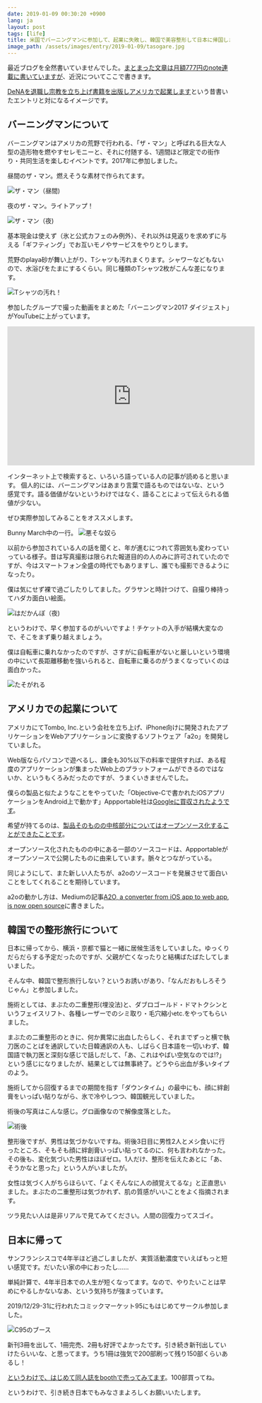 ```yaml
---
date: 2019-01-09 00:30:20 +0900
lang: ja
layout: post
tags: [life]
title: 米国でバーニングマンに参加して、起業に失敗し、韓国で美容整形して日本に帰国しました
image_path: /assets/images/entry/2019-01-09/tasogare.jpg
---
```

最近ブログを全然書いていませんでした。[まとまった文章は月額777円のnote連載に書いていますが](https://twitter.com/tasukuchan/status/957606692232970240)、近況についてここで書きます。

[DeNAを退職し宗教を立ち上げ書籍を出版しアメリカで起業します](http://blog.wktk.co.jp/ja/entry/2014/10/03/start-virtual-religion-and-tombo)という昔書いたエントリと対になるイメージです。

## バーニングマンについて

バーニングマンはアメリカの荒野で行われる、「ザ・マン」と呼ばれる巨大な人型の造形物を燃やすセレモニーと、それに付随する、1週間ほど限定での街作り・共同生活を楽しむイベントです。2017年に参加しました。

昼間のザ・マン。燃えそうな素材で作られてます。

![ザ・マン（昼間)](/assets/images/entry/2019-01-09/man_noon.jpg)

夜のザ・マン。ライトアップ！

![ザ・マン（夜)](/assets/images/entry/2019-01-09/man_night.jpg)

基本現金は使えず（氷と公式カフェのみ例外）、それ以外は見返りを求めずに与える「ギフティング」でお互いモノやサービスをやりとりします。

荒野のplaya砂が舞い上がり、Tシャツも汚れまくります。シャワーなどもないので、水浴びをたまにするくらい。同じ種類のTシャツ2枚がこんな差になります。

![Tシャツの汚れ！](/assets/images/entry/2019-01-09/tshirt.jpg)

参加したグループで撮った動画をまとめた「バーニングマン2017 ダイジェスト」がYouTubeに上がっています。

<div class="iframe-responsive-wrapper iframe-responsive-wrapper-16-9">
    <iframe width="560" height="315" src="https://www.youtube.com/embed/3tHV3bHKdMw" frameborder="0" allow="accelerometer; autoplay; encrypted-media; gyroscope; picture-in-picture" allowfullscreen></iframe>
</div>

インターネット上で検索すると、いろいろ語っている人の記事が読めると思います。
個人的には、バーニングマンはあまり言葉で語るものではないな、という感覚です。語る価値がないというわけではなく、語ることによって伝えられる価値が少ない。

ぜひ実際参加してみることをオススメします。

Bunny March中の一行。
![悪そな奴ら](/assets/images/entry/2019-01-09/four.jpg)

以前から参加されている人の話を聞くと、年が進むにつれて雰囲気も変わっていっている様子。昔は写真撮影は限られた報道目的の人のみに許可されていたのですが、今はスマートフォン全盛の時代でもありますし、誰でも撮影できるようになったり。

僕は気にせず裸で過ごしたりしてました。グラサンと時計つけて、自撮り棒持ってハダカ面白い絵面。

![はだかんぼ（夜)](/assets/images/entry/2019-01-09/tasuku_naked.jpg)

というわけで、早く参加するのがいいですよ！チケットの入手が結構大変なので、そこをまず乗り越えましょう。

僕は自転車に乗れなかったのですが、さすがに自転車がないと厳しいという環境の中にいて長距離移動を強いられると、自転車に乗るのがうまくなっていくのは面白かった。

![たそがれる](/assets/images/entry/2019-01-09/tasogare.jpg)

## アメリカでの起業について

アメリカにてTombo, Inc.という会社を立ち上げ、iPhone向けに開発されたアプリケーションをWebアプリケーションに変換するソフトウェア「a2o」を開発していました。

Web版ならパソコンで遊べるし、課金も30%以下の料率で提供すれば、ある程度のアプリケーションが集まったWeb上のプラットフォームができるのではないか、というもくろみだったのですが、うまくいきませんでした。

僕らの製品と似たようなことをやっていた「Objective-Cで書かれたiOSアプリケーションをAndroid上で動かす」Appportable社は[Googleに買収されたようです](https://venturebeat.com/2016/08/18/google-secretly-acqui-hired-mobile-app-development-startup-apportable/)。

希望が持てるのは、[製品そのものの中核部分についてはオープンソース化することができたことです](https://github.com/tombo-a2o/)。

オープンソース化されたものの中にある一部のソースコードは、Appportableがオープンソースで公開したものに由来しています。脈々とつながっている。

同じようにして、また新しい人たちが、a2oのソースコードを発展させて面白いことをしてくれることを期待しています。

a2oの動かし方は、Mediumの記事[A2O, a converter from iOS app to web app, is now open source](https://blog.tombo.io/a2o-a-converter-from-ios-app-to-web-app-is-now-open-source-ff001fb8dcc5)に書きました。

## 韓国での整形旅行について

日本に帰ってから、横浜・京都で猫と一緒に居候生活をしていました。ゆっくりだらだらする予定だったのですが、父親が亡くなったりと結構ばたばたしてしまいました。

そんな中、韓国で整形旅行しない？というお誘いがあり、「なんだおもしろそうじゃん」と参加しました。

施術としては、まぶたの二重整形(埋没法)と、ダブロゴールド・ドマトクシンというフェイスリフト、各種レーザーでのシミ取り・毛穴縮小etc.をやってもらいました。

まぶたの二重整形のときに、何か異常に出血したらしく、それまでずっと横で執刀医のことばを通訳していた日韓通訳の人も、しばらく日本語を一切いわず、韓国語で執刀医と深刻な感じで話しだして、「あ、これはやばい空気なのでは!?」という感じになりましたが、結果としては無事終了。どうやら出血が多いタイプのよう。

施術してから回復するまでの期間を指す「ダウンタイム」の最中にも、顔に絆創膏をいっぱい貼りながら、氷で冷やしつつ、韓国観光していました。

術後の写真はこんな感じ。グロ画像なので解像度落とした。

![術後](/assets/images/entry/2019-01-09/just_after.jpg)

整形後ですが、男性は気づかないですね。術後3日目に男性2人とメシ食いに行ったところ、そもそも顔に絆創膏いっぱい貼ってるのに、何も言われなかった。その後も、変化気づいた男性はほぼゼロ。1人だけ、整形を伝えたあとに「あ、そうかなと思った」という人がいましたが。

女性は気づく人がちらほらいて、「よくそんなに人の顔覚えてるな」と正直思いました。まぶたの二重整形は気づかれず、肌の質感がいいことをよく指摘されます。

ツラ見たい人は是非リアルで見てみてください。人間の回復力ってスゴイ。

## 日本に帰って

サンフランシスコで4年半ほど過ごしましたが、実質活動濃度でいえばもっと短い感覚です。だいたい家の中におったし……

単純計算で、4年半日本での人生が短くなってます。なので、やりたいことは早めにやるしかないなあ、という気持ちが強まっています。

2019/12/29-31に行われたコミックマーケット95にもはじめてサークル参加しました。

![C95のブース](/assets/images/entry/2019-01-09/c95.jpg)

新刊3冊を出して、1冊完売、2冊も好評でよかったです。引き続き新刊出していけたらいいな、と思ってます。うち1冊は強気で200部刷って残り150部くらいあるし！

[というわけで、はじめて同人誌をboothで売ってみてます](https://gunyarakun.booth.pm/items/1170158)。100部買ってね。

というわけで、引き続き日本でもみなさまよろしくお願いいたします。
